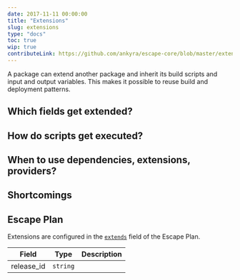 ```yaml
---
date: 2017-11-11 00:00:00
title: "Extensions"
slug: extensions
type: "docs"
toc: true
wip: true
contributeLink: https://github.com/ankyra/escape-core/blob/master/extension_config.go
---
```


A package can extend another package and inherit its build scripts and input
and output variables. This makes it possible to reuse build and deployment
patterns.

## Which fields get extended?

## How do scripts get executed?

## When to use dependencies, extensions, providers?

## Shortcomings

## Escape Plan

Extensions are configured in the [`extends`](/docs/reference/escape-plan/#extends)
field of the Escape Plan.


Field | Type | Description
------|------|-------------
|release_id|`string`|

